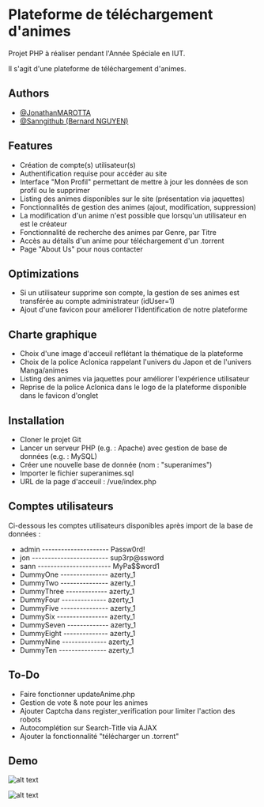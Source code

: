 
# Plateforme de téléchargement d'animes


Projet PHP à réaliser pendant l'Année Spéciale en IUT.

Il s'agit d'une plateforme de téléchargement d'animes.
## Authors

- [@JonathanMAROTTA](https://github.com/JonathanMAROTTA)
- [@Sanngithub (Bernard NGUYEN)](https://github.com/Sanngithub)
## Features

- Création de compte(s) utilisateur(s)
- Authentification requise pour accéder au site
- Interface "Mon Profil" permettant de mettre à jour les données de son profil ou le supprimer
- Listing des animes disponibles sur le site (présentation via jaquettes)
- Fonctionnalités de gestion des animes (ajout, modification, suppression)
- La modification d'un anime n'est possible que lorsqu'un utilisateur en est le créateur
- Fonctionnalité de recherche des animes par Genre, par Titre
- Accès au détails d'un anime pour téléchargement d'un .torrent
- Page "About Us" pour nous contacter
## Optimizations

- Si un utilisateur supprime son compte, la gestion de ses animes est transférée au compte administrateur (idUser=1)
- Ajout d'une favicon pour améliorer l'identification de notre plateforme

## Charte graphique

- Choix d'une image d'acceuil reflétant la thématique de la plateforme
- Choix de la police Aclonica rappelant l'univers du Japon et de l'univers Manga/animes
- Listing des animes via jaquettes pour améliorer l'expérience utilisateur
- Reprise de la police Aclonica dans le logo de la plateforme disponible dans le favicon d'onglet
## Installation

- Cloner le projet Git
- Lancer un serveur PHP (e.g. : Apache) avec gestion de base de données (e.g. : MySQL)
- Créer une nouvelle base de donnée (nom : "superanimes")
- Importer le fichier superanimes.sql
- URL de la page d'acceuil : /vue/index.php
## Comptes utilisateurs

Ci-dessous les comptes utilisateurs disponibles après import de la base de données :

- admin ---------------------   Passw0rd!
- jon   ------------------------   sup3rp@ssword
- sann  -----------------------   MyPa$$word1
- DummyOne  ---------------   azerty_1
- DummyTwo  ---------------   azerty_1
- DummyThree    -------------   azerty_1
- DummyFour --------------   azerty_1
- DummyFive ---------------   azerty_1
- DummySix  ----------------   azerty_1
- DummySeven    -------------   azerty_1
- DummyEight    --------------   azerty_1
- DummyNine --------------   azerty_1
- DummyTen  ---------------   azerty_1

## To-Do

- Faire fonctionner updateAnime.php
- Gestion de vote & note pour les animes
- Ajouter Captcha dans register_verification pour limiter l'action des robots
- Autocomplétion sur Search-Title via AJAX
- Ajouter la fonctionnalité "télécharger un .torrent"
## Demo

![alt text](https://github.com/Sanngithub/ProjetPHP/blob/main/pictures/demo0.png?raw=true)

![alt text](https://github.com/Sanngithub/ProjetPHP/blob/main/pictures/demo10.png?raw=true)
